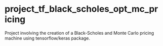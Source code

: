 # project_tf_black_scholes_opt_mc_pricing
Project involving the creation of a Black-Scholes and Monte Carlo pricing machine using tensorflow/keras package. 
